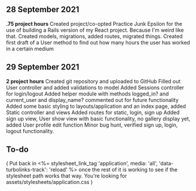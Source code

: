 ## 28 September 2021
**.75 project hours**
Created project/co-opted Practice Junk Epsilon for the use of building a Rails version of my React project. Because I'm weird like that.
Created models, migrations, added routes, migrated things.
Created first draft of a User method to find out how many hours the user has worked in a certain medium

## 29 September 2021
**2 project hours**
Created git repository and uploaded to GitHub 
Filled out User controller and added validations to model
Added Sessions controller for login/logout
Added helper module with methods logged_in? and current_user and display_name? commented out for future functionality
Added some basic styling to layouts/application and an index page, added Static controller and views 
Added routes for static, login, sign up
Added sign up view, User show view with basic functionality, no gallery display yet, added User profile edit function
Minor bug hunt, verified sign up, login, logout functionality.


## To-do 
( Put back in <%= stylesheet_link_tag    'application', media: 'all', 'data-turbolinks-track': 'reload' %> once the rest of it is working to see if the stylesheet path works that way. You're looking for assets/stylesheets/application.css )